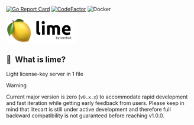 [![Go Report Card](https://goreportcard.com/badge/github.com/werbot/lime)](https://goreportcard.com/report/github.com/werbot/lime) [![CodeFactor](https://www.codefactor.io/repository/github/werbot/lime/badge)](https://www.codefactor.io/repository/github/werbot/lime) ![Docker](https://github.com/werbot/lime/workflows/Docker/badge.svg)

<img src="https://raw.githubusercontent.com/werbot/lime/v2/.github/assets/lime.png" height="70" />

## 🍋&nbsp;&nbsp;What is lime?

Light license-key server in 1 file

> [!WARNING]
> Current major version is zero (`v0.x.x`) to accommodate rapid development and fast iteration while getting early feedback from users. Please keep in mind that litecart is still under active development and therefore full backward compatibility is not guaranteed before reaching v1.0.0.
